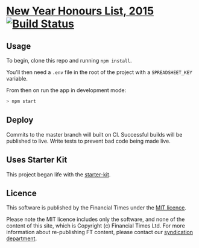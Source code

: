 # [New Year Honours List, 2015](https://ft-interactive.github.com/new-year-honours-list-2015/) [![Build Status][travis-image]][travis-url]

## Usage

To begin, clone this repo and running `npm install`.

You'll then need a `.env` file in the root of the project with a `SPREADSHEET_KEY` variable.

From then on run the app in development mode:

```sh
> npm start 
```

## Deploy

Commits to the master branch will built on CI. Successful builds will be published to live. Write tests to prevent bad code being made live.

## Uses Starter Kit

This project began life with the [starter-kit](https://github.com/ft-interactive/starter-kit).

## Licence
This software is published by the Financial Times under the [MIT licence](http://opensource.org/licenses/MIT). 

Please note the MIT licence includes only the software, and none of the content of this site, which is Copyright (c) Financial Times Ltd. For more information about re-publishing FT content, please contact our [syndication department](http://syndication.ft.com/).

[travis-url]: https://travis-ci.org/ft-interactive/new-year-honours-list-2015
[travis-image]: https://travis-ci.org/ft-interactive/new-year-honours-list-2015.svg
